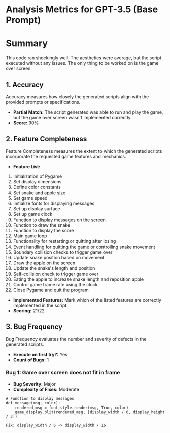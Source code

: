 # Analysis Metrics for GPT-3.5 (Base Prompt)

# Summary
This code ran shockingly well. The aesthetics were average, but the script executed without any issues. The only thing to be worked on is the game over screen.

## 1. Accuracy

Accuracy measures how closely the generated scripts align with the provided prompts or specifications.

- **Partial Match:** The script generated was able to run and play the game, but the game over screen wasn't implemented correctly.
- **Score:** 90%

## 2. Feature Completeness

Feature Completeness measures the extent to which the generated scripts incorporate the requested game features and mechanics.

- **Feature List:** 
1. Initialization of Pygame
2. Set display dimensions
3. Define color constants
4. Set snake and apple size
5. Set game speed
6. Initialize fonts for displaying messages
7. Set up display surface
8. Set up game clock
9. Function to display messages on the screen
10. Function to draw the snake
11. Function to display the score
12. Main game loop
13. Functionality for restarting or quitting after losing
14. Event handling for quitting the game or controlling snake movement
15. Boundary collision checks to trigger game over
16. Update snake position based on movement
17. Draw the apple on the screen
18. Update the snake's length and position
19. Self-collision check to trigger game over
20. Eating the apple to increase snake length and reposition apple
21. Control game frame rate using the clock
22. Close Pygame and quit the program

- **Implemented Features:** Mark which of the listed features are correctly implemented in the script.
- **Scoring:** 21/22

## 3. Bug Frequency

Bug Frequency evaluates the number and severity of defects in the generated scripts.

- **Execute on first try?:** Yes
- **Count of Bugs:** 1

### Bug 1: Game over screen does not fit in frame
- **Bug Severity:** Major
- **Complexity of Fixes:** Moderate

```
# Function to display messages
def message(msg, color):
    rendered_msg = font_style.render(msg, True, color)
    game_display.blit(rendered_msg, [display_width / 6, display_height / 3])
```
```Fix: display_width / 6 -> display_width / 16```



